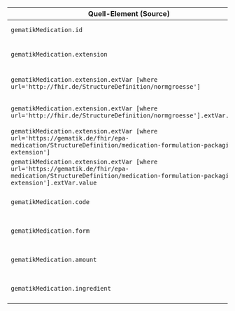 | Quell-Element (Source) | Ziel-Element (Target) | Beschreibung |
|------------------------|-----------------------|--------------|
| `gematikMedication.id` | `bfarmMedication.id` | Copies the Medication Id |
| `gematikMedication.extension` | `bfarmMedication.extension` | Copies the Medication Extensions |
| `gematikMedication.extension.extVar [where url='http://fhir.de/StructureDefinition/normgroesse']` | `bfarmMedication.extension.tgtExtVar.url` | Copies the 'normgroesse' extension |
| `gematikMedication.extension.extVar [where url='http://fhir.de/StructureDefinition/normgroesse'].extVar.value` | `bfarmMedication.extension.tgtExtVar.url.tgtExtVar.value` | Copies the the value for each Extension |
| `gematikMedication.extension.extVar [where url='https://gematik.de/fhir/epa-medication/StructureDefinition/medication-formulation-packaging-extension']` | `bfarmMedication.extension.tgtExtVar.url` | Copies the 'packaging' extension |
| `gematikMedication.extension.extVar [where url='https://gematik.de/fhir/epa-medication/StructureDefinition/medication-formulation-packaging-extension'].extVar.value` | `bfarmMedication.extension.tgtExtVar.url.tgtExtVar.value` | Copies the the value for each Extension |
| `gematikMedication.code` | `bfarmMedication.code` | Copies the Medication Code |
| `gematikMedication.form` | `bfarmMedication.form` | Copies the Medication Form |
| `gematikMedication.amount` | `bfarmMedication.amount` | Copies the Medication Amount |
| `gematikMedication.ingredient` | `bfarmMedication.ingredient` | Copies the Medication Ingredient |
